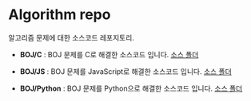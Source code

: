 # Algorithm repo

알고리즘 문제에 대한 소스코드 레포지토리.

- **BOJ/C** : BOJ 문제를 C로 해결한 소스코드 입니다.
  [소스 폴더](./BOJ/C)

- **BOJ/JS** : BOJ 문제를 JavaScript로 해결한 소스코드 입니다.
  [소스 폴더](./BOJ/JS)

- **BOJ/Python** : BOJ 문제를 Python으로 해결한 소스코드 입니다.
  [소스 폴더](./BOJ/Python/)